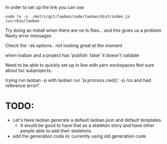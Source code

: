 
In order to set up the link you can use
```
sudo ln -s  /mnt/c/git/laoban/code/laoban/dist/index.js /usr/bin/laoban
```


Try doing an install when there are no ts files... and this gives us a problem
Nasty error messages


Check the -ds options.. not looking great at the moment

when loaban and a project has 'publish: false' it doesn't validate


Need to be able to quickly set up in line with yarn workspaces
Not sure about tsc subprojects..


trying run laoban -p with laoban run 'js:process.cwd()' -p /co
and had reference error1

# TODO:
* Let's have laoban generate a default laoban.json and default templates.
    * It would be good to have that as a skeleton story and have other people able to add their skeletons
* add the generation code in: currently using old generation code



